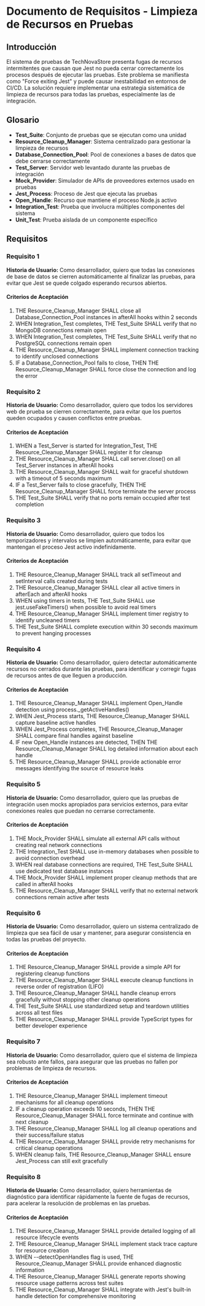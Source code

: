# Documento de Requisitos - Limpieza de Recursos en Pruebas

## Introducción

El sistema de pruebas de TechNovaStore presenta fugas de recursos intermitentes que causan que Jest no pueda cerrar correctamente los procesos después de ejecutar las pruebas. Este problema se manifiesta como "Force exiting Jest" y puede causar inestabilidad en entornos de CI/CD. La solución requiere implementar una estrategia sistemática de limpieza de recursos para todas las pruebas, especialmente las de integración.

## Glosario

- **Test_Suite**: Conjunto de pruebas que se ejecutan como una unidad
- **Resource_Cleanup_Manager**: Sistema centralizado para gestionar la limpieza de recursos
- **Database_Connection_Pool**: Pool de conexiones a bases de datos que debe cerrarse correctamente
- **Test_Server**: Servidor web levantado durante las pruebas de integración
- **Mock_Provider**: Simulador de APIs de proveedores externos usado en pruebas
- **Jest_Process**: Proceso de Jest que ejecuta las pruebas
- **Open_Handle**: Recurso que mantiene el proceso Node.js activo
- **Integration_Test**: Prueba que involucra múltiples componentes del sistema
- **Unit_Test**: Prueba aislada de un componente específico

## Requisitos

### Requisito 1

**Historia de Usuario:** Como desarrollador, quiero que todas las conexiones de base de datos se cierren automáticamente al finalizar las pruebas, para evitar que Jest se quede colgado esperando recursos abiertos.

#### Criterios de Aceptación

1. THE Resource_Cleanup_Manager SHALL close all Database_Connection_Pool instances in afterAll hooks within 2 seconds
2. WHEN Integration_Test completes, THE Test_Suite SHALL verify that no MongoDB connections remain open
3. WHEN Integration_Test completes, THE Test_Suite SHALL verify that no PostgreSQL connections remain open
4. THE Resource_Cleanup_Manager SHALL implement connection tracking to identify unclosed connections
5. IF a Database_Connection_Pool fails to close, THEN THE Resource_Cleanup_Manager SHALL force close the connection and log the error

### Requisito 2

**Historia de Usuario:** Como desarrollador, quiero que todos los servidores web de prueba se cierren correctamente, para evitar que los puertos queden ocupados y causen conflictos entre pruebas.

#### Criterios de Aceptación

1. WHEN a Test_Server is started for Integration_Test, THE Resource_Cleanup_Manager SHALL register it for cleanup
2. THE Resource_Cleanup_Manager SHALL call server.close() on all Test_Server instances in afterAll hooks
3. THE Resource_Cleanup_Manager SHALL wait for graceful shutdown with a timeout of 5 seconds maximum
4. IF a Test_Server fails to close gracefully, THEN THE Resource_Cleanup_Manager SHALL force terminate the server process
5. THE Test_Suite SHALL verify that no ports remain occupied after test completion

### Requisito 3

**Historia de Usuario:** Como desarrollador, quiero que todos los temporizadores y intervalos se limpien automáticamente, para evitar que mantengan el proceso Jest activo indefinidamente.

#### Criterios de Aceptación

1. THE Resource_Cleanup_Manager SHALL track all setTimeout and setInterval calls created during tests
2. THE Resource_Cleanup_Manager SHALL clear all active timers in afterEach and afterAll hooks
3. WHEN using timers in tests, THE Test_Suite SHALL use jest.useFakeTimers() when possible to avoid real timers
4. THE Resource_Cleanup_Manager SHALL implement timer registry to identify uncleaned timers
5. THE Test_Suite SHALL complete execution within 30 seconds maximum to prevent hanging processes

### Requisito 4

**Historia de Usuario:** Como desarrollador, quiero detectar automáticamente recursos no cerrados durante las pruebas, para identificar y corregir fugas de recursos antes de que lleguen a producción.

#### Criterios de Aceptación

1. THE Resource_Cleanup_Manager SHALL implement Open_Handle detection using process._getActiveHandles()
2. WHEN Jest_Process starts, THE Resource_Cleanup_Manager SHALL capture baseline active handles
3. WHEN Jest_Process completes, THE Resource_Cleanup_Manager SHALL compare final handles against baseline
4. IF new Open_Handle instances are detected, THEN THE Resource_Cleanup_Manager SHALL log detailed information about each handle
5. THE Resource_Cleanup_Manager SHALL provide actionable error messages identifying the source of resource leaks

### Requisito 5

**Historia de Usuario:** Como desarrollador, quiero que las pruebas de integración usen mocks apropiados para servicios externos, para evitar conexiones reales que puedan no cerrarse correctamente.

#### Criterios de Aceptación

1. THE Mock_Provider SHALL simulate all external API calls without creating real network connections
2. THE Integration_Test SHALL use in-memory databases when possible to avoid connection overhead
3. WHEN real database connections are required, THE Test_Suite SHALL use dedicated test database instances
4. THE Mock_Provider SHALL implement proper cleanup methods that are called in afterAll hooks
5. THE Resource_Cleanup_Manager SHALL verify that no external network connections remain active after tests

### Requisito 6

**Historia de Usuario:** Como desarrollador, quiero un sistema centralizado de limpieza que sea fácil de usar y mantener, para asegurar consistencia en todas las pruebas del proyecto.

#### Criterios de Aceptación

1. THE Resource_Cleanup_Manager SHALL provide a simple API for registering cleanup functions
2. THE Resource_Cleanup_Manager SHALL execute cleanup functions in reverse order of registration (LIFO)
3. THE Resource_Cleanup_Manager SHALL handle cleanup errors gracefully without stopping other cleanup operations
4. THE Test_Suite SHALL use standardized setup and teardown utilities across all test files
5. THE Resource_Cleanup_Manager SHALL provide TypeScript types for better developer experience

### Requisito 7

**Historia de Usuario:** Como desarrollador, quiero que el sistema de limpieza sea robusto ante fallos, para asegurar que las pruebas no fallen por problemas de limpieza de recursos.

#### Criterios de Aceptación

1. THE Resource_Cleanup_Manager SHALL implement timeout mechanisms for all cleanup operations
2. IF a cleanup operation exceeds 10 seconds, THEN THE Resource_Cleanup_Manager SHALL force terminate and continue with next cleanup
3. THE Resource_Cleanup_Manager SHALL log all cleanup operations and their success/failure status
4. THE Resource_Cleanup_Manager SHALL provide retry mechanisms for critical cleanup operations
5. WHEN cleanup fails, THE Resource_Cleanup_Manager SHALL ensure Jest_Process can still exit gracefully

### Requisito 8

**Historia de Usuario:** Como desarrollador, quiero herramientas de diagnóstico para identificar rápidamente la fuente de fugas de recursos, para acelerar la resolución de problemas en las pruebas.

#### Criterios de Aceptación

1. THE Resource_Cleanup_Manager SHALL provide detailed logging of all resource lifecycle events
2. THE Resource_Cleanup_Manager SHALL implement stack trace capture for resource creation
3. WHEN --detectOpenHandles flag is used, THE Resource_Cleanup_Manager SHALL provide enhanced diagnostic information
4. THE Resource_Cleanup_Manager SHALL generate reports showing resource usage patterns across test suites
5. THE Resource_Cleanup_Manager SHALL integrate with Jest's built-in handle detection for comprehensive monitoring